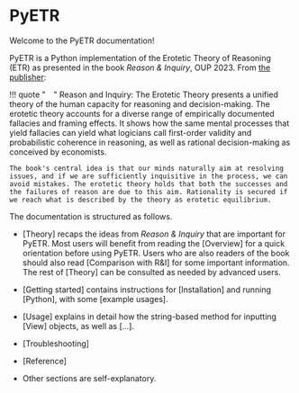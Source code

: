 # PyETR

Welcome to the PyETR documentation!

PyETR is a Python implementation of the Erotetic Theory of Reasoning (ETR) as presented in the book *Reason & Inquiry*, OUP 2023.
From [the publisher](https://global.oup.com/academic/product/reason-and-inquiry-9780198823766?cc=gb&lang=en&#):

!!! quote " "
    Reason and Inquiry: The Erotetic Theory presents a unified theory of the human capacity for reasoning and decision-making. The erotetic theory accounts for a diverse range of empirically documented fallacies and framing effects. It shows how the same mental processes that yield fallacies can yield what logicians call first-order validity and probabilistic coherence in reasoning, as well as rational decision-making as conceived by economists.

    The book's central idea is that our minds naturally aim at resolving issues, and if we are sufficiently inquisitive in the process, we can avoid mistakes. The erotetic theory holds that both the successes and the failures of reason are due to this aim. Rationality is secured if we reach what is described by the theory as erotetic equilibrium.

The documentation is structured as follows.

- [Theory] recaps the ideas from *Reason & Inquiry* that are important for PyETR. Most users will benefit from reading the [Overview] for a quick orientation before using PyETR. Users who are also readers of the book should also read [Comparison with R&I] for some important information. The rest of [Theory] can be consulted as needed by advanced users.

- [Getting started] contains instructions for [Installation] and running [Python], with some [example usages].

- [Usage] explains in detail how the string-based method for inputting [View] objects, as well as [...].

- [Troubleshooting]

- [Reference]

- Other sections are self-explanatory.
